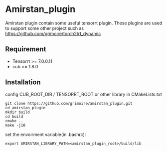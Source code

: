 # Amirstan_plugin

Amirstan plugin contain some useful tensorrt plugin.
These plugins are used to support some other project such as https://github.com/grimoire/torch2trt_dynamic


## Requirement

- Tensorrt >= 7.0.0.11
- cub >= 1.8.0

## Installation

config CUB_ROOT_DIR / TENSORRT_ROOT or other library in CMakeLists.txt

```shell
git clone https://github.com/grimoire/amirstan_plugin.git
cd amirstan_plugin
mkdir build
cd build
cmake ..
make -j10
```

set the envoirment variable(in .bashrc):

```shell
export AMIRSTAN_LIBRARY_PATH=<amirstan_plugin_root>/build/lib
```

